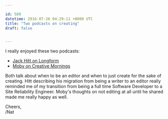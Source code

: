 ```yaml
---

id: 589
datetime: 2016-07-26 04:29:11 +0000 UTC
title: "Two podcasts on creating"
draft: false


---
```


I really enjoyed these two podcasts:

 - [Jack Hitt on Longform](https://longform.org/posts/longform-podcast-200-jack-hitt)
 - [Moby on Creative Mornings](https://creativemornings.com/podcast/episodes/moby)

Both talk about when to be an editor and when to just create for the sake of creating. Hitt describing his migration from being a writer to an editor really reminded me of my transition from being a full time Software Developer to a Site Reliability Engineer. Moby's thoughts on not editing at all until he shared made me really happy as well.

Cheers,  
/Nat

